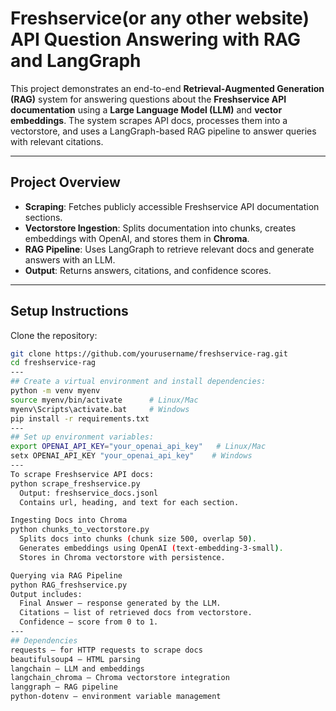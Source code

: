 # Freshservice(or any other website) API Question Answering with RAG and LangGraph

This project demonstrates an end-to-end **Retrieval-Augmented Generation (RAG)** system for answering questions about the **Freshservice API documentation** using a **Large Language Model (LLM)** and **vector embeddings**. The system scrapes API docs, processes them into a vectorstore, and uses a LangGraph-based RAG pipeline to answer queries with relevant citations.

---

##  Project Overview

- **Scraping**: Fetches publicly accessible Freshservice API documentation sections.  
- **Vectorstore Ingestion**: Splits documentation into chunks, creates embeddings with OpenAI, and stores them in **Chroma**.  
- **RAG Pipeline**: Uses LangGraph to retrieve relevant docs and generate answers with an LLM.  
- **Output**: Returns answers, citations, and confidence scores.

---
##  Setup Instructions

Clone the repository:

```bash
git clone https://github.com/yourusername/freshservice-rag.git
cd freshservice-rag
---
## Create a virtual environment and install dependencies:
python -m venv myenv
source myenv/bin/activate      # Linux/Mac
myenv\Scripts\activate.bat     # Windows
pip install -r requirements.txt
---
## Set up environment variables:
export OPENAI_API_KEY="your_openai_api_key"   # Linux/Mac
setx OPENAI_API_KEY "your_openai_api_key"    # Windows
---
To scrape Freshservice API docs:
python scrape_freshservice.py
  Output: freshservice_docs.jsonl
  Contains url, heading, and text for each section.

Ingesting Docs into Chroma
python chunks_to_vectorstore.py
  Splits docs into chunks (chunk size 500, overlap 50).
  Generates embeddings using OpenAI (text-embedding-3-small).
  Stores in Chroma vectorstore with persistence.

Querying via RAG Pipeline
python RAG_freshservice.py
Output includes:
  Final Answer – response generated by the LLM.
  Citations – list of retrieved docs from vectorstore.
  Confidence – score from 0 to 1.
---
## Dependencies
requests – for HTTP requests to scrape docs
beautifulsoup4 – HTML parsing
langchain – LLM and embeddings
langchain_chroma – Chroma vectorstore integration
langgraph – RAG pipeline
python-dotenv – environment variable management
